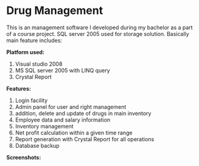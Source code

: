 # Drug Management

This is an management software I developed during my bachelor as a part of a course project. SQL server 2005 used for storage solution.
Basically main feature includes:

**Platform used:**
1. Visual studio 2008
2. MS SQL server 2005 with LINQ query
3. Crystal Report

**Features:**
1. Login facility
2. Admin panel for user and right management
3. addition, delete and update of drugs in main inventory
4. Employee data and salary information
5. Inventory management
6. Net profit calculation within a given time range
7. Report generation with Crystal Report for all operations
8. Database backup

**Screenshots:**


